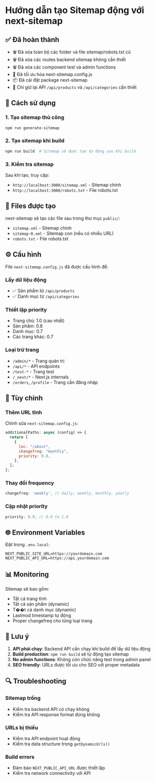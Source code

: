 # Hướng dẫn tạo Sitemap động với next-sitemap

## ✅ Đã hoàn thành

- 🗑️ Đã xóa toàn bộ các folder và file sitemap/robots.txt cũ
- 🗑️ Đã xóa các routes backend sitemap không cần thiết
- 🗑️ Đã xóa các component test và admin functions
- 🔧 Đã tối ưu hóa next-sitemap.config.js
- 📦 Đã cài đặt package next-sitemap
- 🎯 Chỉ giữ lại API `/api/products` và `/api/categories` cần thiết

## 🚀 Cách sử dụng

### 1. Tạo sitemap thủ công

```bash
npm run generate-sitemap
```

### 2. Tạo sitemap khi build

```bash
npm run build  # Sitemap sẽ được tạo tự động sau khi build
```

### 3. Kiểm tra sitemap

Sau khi tạo, truy cập:

- `http://localhost:3000/sitemap.xml` - Sitemap chính
- `http://localhost:3000/robots.txt` - File robots.txt

## 📁 Files được tạo

next-sitemap sẽ tạo các file sau trong thư mục `public/`:

- `sitemap.xml` - Sitemap chính
- `sitemap-0.xml` - Sitemap con (nếu có nhiều URL)
- `robots.txt` - File robots.txt

## ⚙️ Cấu hình

File `next-sitemap.config.js` đã được cấu hình để:

### Lấy dữ liệu động

- ✅ Sản phẩm từ `/api/products`
- ✅ Danh mục từ `/api/categories`

### Thiết lập priority

- Trang chủ: 1.0 (cao nhất)
- Sản phẩm: 0.8
- Danh mục: 0.7
- Các trang khác: 0.7

### Loại trừ trang

- `/admin/*` - Trang quản trị
- `/api/*` - API endpoints
- `/test-*` - Trang test
- `/_next/*` - Next.js internals
- `/orders`, `/profile` - Trang cần đăng nhập

## 🔧 Tùy chỉnh

### Thêm URL tĩnh

Chỉnh sửa `next-sitemap.config.js`:

```javascript
additionalPaths: async (config) => {
  return [
    {
      loc: "/about",
      changefreq: "monthly",
      priority: 0.8,
    },
  ];
};
```

### Thay đổi frequency

```javascript
changefreq: 'weekly', // daily, weekly, monthly, yearly
```

### Cập nhật priority

```javascript
priority: 0.9, // 0.0 to 1.0
```

## 🌐 Environment Variables

Đặt trong `.env.local`:

```
NEXT_PUBLIC_SITE_URL=https://yourdomain.com
NEXT_PUBLIC_API_URL=https://api.yourdomain.com
```

## 📊 Monitoring

Sitemap sẽ bao gồm:

- Tất cả trang tĩnh
- Tất cả sản phẩm (dynamic)
- T��t cả danh mục (dynamic)
- Lastmod timestamp tự động
- Proper changefreq cho từng loại trang

## 🚨 Lưu ý

1. **API phải chạy**: Backend API cần chạy khi build để lấy dữ liệu động
2. **Build production**: `npm run build` sẽ tự động tạo sitemap
3. **No admin functions**: Không còn chức năng test trong admin panel
4. **SEO friendly**: URLs được tối ưu cho SEO với proper metadata

## 🔍 Troubleshooting

### Sitemap trống

- Kiểm tra backend API có chạy không
- Kiểm tra API response format đúng không

### URLs bị thiếu

- Kiểm tra API endpoint hoạt động
- Kiểm tra data structure trong `getDynamicUrls()`

### Build errors

- Đảm bảo `NEXT_PUBLIC_API_URL` được thiết lập
- Kiểm tra network connectivity với API
